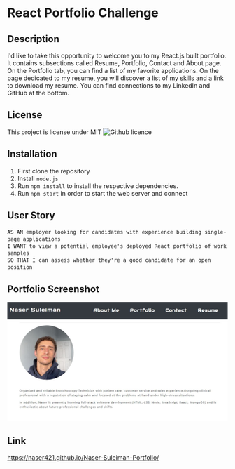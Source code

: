 # React Portfolio Challenge

## Description 

I'd like to take this opportunity to welcome you to my React.js built portfolio. It contains subsections called Resume, Portfolio, Contact and About page. On the Portfolio tab, you can find a list of my favorite applications. On the page dedicated to my resume, you will discover a list of my skills and a link to download my resume. You can find connections to my LinkedIn and GitHub at the bottom.

## License 
This project is license under MIT ![Github licence](http://img.shields.io/badge/license-MIT-blue.svg)


## Installation 

1. First clone the repository 
1. Install `node.js`
1. Run `npm install` to install the respective dependencies. 
1. Run `npm start` in order to start the web server and connect

## User Story

```
AS AN employer looking for candidates with experience building single-page applications
I WANT to view a potential employee's deployed React portfolio of work samples
SO THAT I can assess whether they're a good candidate for an open position
```

## Portfolio Screenshot

![Snip](./assets/mainInterface.JPG) 

## Link 

https://naser421.github.io/Naser-Suleiman-Portfolio/